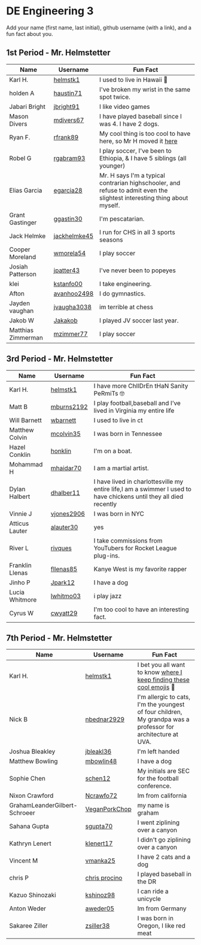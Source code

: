 # DE Engineering 3

Add your name (first name, last initial), github username (with a link), and a fun fact about you.

## 1st Period - Mr. Helmstetter

| Name               | Username                                                        | Fun Fact                                                                                                                                                              |
| ------------------ | --------------------------------------------------------------- | --------------------------------------------------------------------------------------------------------------------------------------------------------------------- |
| Karl H.            | [helmstk1](https://github.com/helmstk1)                         | I used to live in Hawaii :palm_tree:                                                                                                                                  |
| holden A           | [haustin71](https://github.com/haustin71?tab=repositories)      | I've broken my wrist in the same spot twice.                                                                                                                          |
| Jabari Bright      | [jbright91](https://github.com/jbright91/CircuitPython)         | I like video games                                                                                                                                                    |
| Mason Divers       | [mdivers67](https://github.com/MasonD552)                       | I have played baseball since I was 4. I have 2 dogs.                                                                                                                  |
| Ryan F.            | [rfrank89](https://github.com/rfranck89/CircuitPython)          | My cool thing is too cool to have here, so Mr H moved it [here](https://docs.google.com/spreadsheets/d/1Jn0Fxh5ePfnUjrnbjAwtEVyjhfd7f7Z6N0Z7KEDHAzA/edit?usp=sharing) |
| Robel G            | [rgabram93](https://github.com/rgabramedhin93?tab=repositories) | I play soccer, I've been to Ethiopia, & I have 5 siblings (all younger)                                                                                               |
| Elias Garcia       | [egarcia28](https://github.com/egarcia28/CircuitPython)         | Mr. H says I'm a typical contrarian highschooler, and refuse to admit even the slightest interesting thing about myself.                                              |
| Grant Gastinger    | [ggastin30](https://github.com/ggastin30/CPython)               | I'm pescatarian.                                                                                                                                                      |
| Jack Helmke        | [jackhelmke45](https://github.com/jhelmke45/CircuitPython)      | I run for CHS in all 3 sports seasons                                                                                                                                 |
| Cooper Moreland    | [wmorela54](https://github.com/Cooper-Moreland/EngNotebook3)    | I play soccer                                                                                                                                                         |
| Josiah Patterson   | [jpatter43](https://github.com/jpatter43?tab=repositories)      | I've never been to popeyes                                                                                                                                            |
| klei               | [kstanfo00](https://github.com/kstanfo00?tab=repositories)      | I take engineering.                                                                                                                                                   |
| Afton              | [avanhoo2498](https://github.com/Avanhoo?tab=repositories)      | I do gymnastics.                                                                                                                                                      |
| Jayden vaughan     | [jvaugha3038](https://github.com/jvaugha3038?tab=repositories)  | im terrible at chess                                                                                                                                                  |
| Jakob W            | [Jakakob](https://github.com/Jweder06/circuitpython-)           | I played JV soccer last year.                                                                                                                                         |
| Matthias Zimmerman | [mzimmer77](https://github.com/mzimmer77?tab=repositories)      | I play soccer                                                                                                                                                         |

## 3rd Period - Mr. Helmstetter

| Name            | Username                                                     | Fun Fact                                                                                                           |
| --------------- | ------------------------------------------------------------ | ------------------------------------------------------------------------------------------------------------------ |
| Karl H.         | [helmstk1](https://github.com/helmstk1)                      | I have more ChIlDrEn tHaN Sanity PeRmiTs :nerd_face:                                                               |
| Matt B          | [mburns2192](https://github.com/Mburns2192/CircuitPython)    | I play football,baseball and I’ve lived in Virginia my entire life                                                 |
| Will Barnett    | [wbarnett](https://github.com/wbarnet76/circuitpythone)      | I used to live in ct                                                                                               |
| Matthew Colvin  | [mcolvin35](https://github.com/mcolvin35/circuit-python)     | I was born in Tennessee                                                                                            |
| Hazel Conklin   | [honklin](https://github.com/honklin/)                       | I'm on a boat.                                                                                                     |
| Mohammad H      | [mhaidar70](https://github.com/mhaidar70?tab=repositories)   | I am a martial artist.                                                                                             |
| Dylan Halbert   | [dhalber11](https://github.com/dhalber11/CircuitPython.git)  | I have lived in charlottesville my entire life,I am a swimmer I used to have chickens until they all died recently |
| Vinnie J        | [vjones2906](https://github.com/vjones2906?tab=repositories) | I was born in NYC                                                                                                  |
| Atticus Lauter  | [alauter30](https://github.com/alauter30?tab=repositories)   | yes                                                                                                                |
| River L         | [rivques](https://github.com/rivques/)                       | I take commissions from YouTubers for Rocket League plug-ins.                                                      |
| Franklin Llenas | [fllenas85](https://github.com/fllenas85/FirstTest)          | Kanye West is my favorite rapper                                                                                   |
| Jinho P         | [Jpark12](https://github.com/Jpark27614/CircuitPython)       | I have a dog                                                                                                       |
| Lucia Whitmore  | [lwhitmo03](https://github.com/lwhitmo?tab=repositories)     | i play jazz                                                                                                        |
| Cyrus W         | [cwyatt29](https://github.com/cwyatt29?tab=repositories)     | I'm too cool to have an interesting fact.                                                                          |

## 7th Period - Mr. Helmstetter

| Name                          | Username                                                       | Fun Fact                                                                                                                            |
| ----------------------------- | -------------------------------------------------------------- | ----------------------------------------------------------------------------------------------------------------------------------- |
| Karl H.                       | [helmstk1](https://github.com/helmstk1)                        | I bet you all want to know [where I keep finding these cool emojis](https://github.com/ikatyang/emoji-cheat-sheet) :mechanical_arm: |
| Nick B                        | [nbednar2929](https://github.com/nbednar2929/CircuitPython)    | I'm allergic to cats, I'm the youngest of four children, My grandpa was a professor for architecture at UVA.                        |
| Joshua Bleakley               | [jbleakl36](https://github.com/jbleakl36/CircuitPython)        | I'm left handed                                                                                                                     |
| Matthew Bowling               | [mbowlin48](https://github.com/matthewbowling123/CPython)      | I have a dog                                                                                                                        |
| Sophie Chen                   | [schen12](https://github.com/sechen12/CircutPython)            | My initials are SEC for the football conference.                                                                                    |
| Nixon Crawford                | [Ncrawfo72](https://github.com/Ncrawfo72/CircuitPython)        | Im from california                                                                                                                  |
| GrahamLeanderGilbert-Schroeer | [VeganPorkChop](https://github.com/VeganPorkChop/CircutPython) | my name is graham                                                                                                                   |
| Sahana Gupta                  | [sgupta70](https://github.com/sgupta70?tab=repositories)       | I went ziplining over a canyon                                                                                                      |
| Kathryn Lenert                | [klenert17](https://github.com/klenert17?tab=repositories)     | I didn't go ziplining over a canyon                                                                                                 |
| Vincent M                     | [vmanka25](https://github.com/vmanka25)                        | I have 2 cats and a dog                                                                                                             |
| chris P                       | [chris procino](https://github.com/cprocino/servo)             | I played baseball in the DR                                                                                                         |
| Kazuo Shinozaki               | [kshinoz98](https://github.com/kshinoz98/CircuitPython)        | I can ride a unicycle                                                                                                               |
| Anton Weder                   | [aweder05](https://github.com/aweder05/CircuitPython)          | Im from Germany                                                                                                                     |
| Sakaree Ziller                | [zsiller38](https://github.com/zsiller38/CircuitPython)        | I was born in Oregon, I like red meat                                                                                               |
